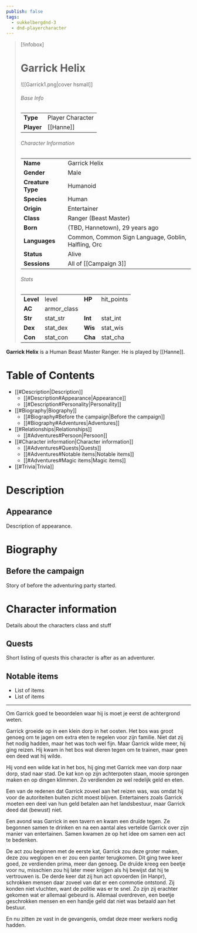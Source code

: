 ```yaml
---
publish: false
tags:
  - sukkelbergdnd-3
  - dnd-playercharacter
---
```

> [!infobox]  
> # Garrick Helix
> ![[Garrick1.png|cover hsmall]]  
> ###### Base Info
> | | |  
> |---|---|  
> | **Type** | Player Character |
> | **Player** | [[Hanne]] |
> ###### Character Information  
> | | |  
> |---|---|  
> | **Name** | Garrick Helix |
> | **Gender** | Male | 
> | **Creature Type** | Humanoid |
> | **Species** | Human |  
> | **Origin** | Entertainer |
> | **Class** | Ranger (Beast Master) |  
> | **Born** | (TBD, Hannetown), 29 years ago|  
> | **Languages** | Common, Common Sign Language, Goblin, Halfling, Orc | 
> | **Status** | Alive |
> | **Sessions** | All of [[Campaign 3]] |
> ###### Stats
> | | | | |
> |---|---|---|---|
> | **Level** | level | **HP** | hit_points |
> | **AC** | armor_class | | |
> | **Str** | stat_str | **Int** | stat_int |
> | **Dex** | stat_dex | **Wis** | stat_wis |
> | **Con** | stat_con | **Cha** | stat_cha |

**Garrick Helix** is a Human Beast Master Ranger. He is played by [[Hanne]]. 
# Table of Contents
- [[#Description|Description]]
	- [[#Description#Appearance|Appearance]]
	- [[#Description#Personality|Personality]]
- [[#Biography|Biography]]
	- [[#Biography#Before the campaign|Before the campaign]]
	- [[#Biography#Adventures|Adventures]]
- [[#Relationships|Relationships]]
	- [[#Adventures#Persoon|Persoon]]
- [[#Character information|Character information]]
	- [[#Adventures#Quests|Quests]]
	- [[#Adventures#Notable items|Notable items]]
	- [[#Adventures#Magic items|Magic items]]
- [[#Trivia|Trivia]]
# Description
## Appearance
Description of appearance.
# Biography
## Before the campaign
Story of before the adventuring party started.
# Character information
Details about the characters class and stuff
## Quests
Short listing of quests this character is after as an adventurer.
## Notable items
- List of items
- List of items
***
Om Garrick goed te beoordelen waar hij is moet je eerst de achtergrond weten.

Garrick groeide op in een klein dorp in het oosten. Het bos was groot genoeg om te jagen om extra eten te regelen voor zijn familie. Niet dat zij het nodig hadden, maar het was toch wel fijn. Maar Garrick wilde meer, hij ging reizen. Hij kwam in het bos wat dieren tegen om te trainen, maar geen een deed wat hij wilde.

Hij vond een wilde kat in het bos, hij ging met Garrick mee van dorp naar dorp, stad naar stad. De kat kon op zijn achterpoten staan, mooie sprongen maken en op dingen klimmen. Zo verdienden ze wel redelijk geld en eten.

Een van de redenen dat Garrick zoveel aan het reizen was, was omdat hij voor de autoriteiten buiten zicht moest blijven. Entertainers zoals Garrick moeten een deel van hun geld betalen aan het landsbestuur, maar Garrick deed dat (bewust) niet.

Een avond was Garrick in een tavern en kwam een druïde tegen. Ze begonnen samen te drinken en na een aantal ales vertelde Garrick over zijn manier van entertainen. Samen kwamen ze op het idee om samen een act te bedenken.

De act zou beginnen met de eerste kat, Garrick zou deze groter maken, deze zou weglopen en er zou een panter terugkomen. Dit ging twee keer goed, ze verdienden prima, meer dan genoeg. De druïde kreeg een beetje voor nu, misschien zou hij later meer krijgen als hij bewijst dat hij te vertrouwen is. De derde keer dat zij hun act opvoerden (in Hanpr), schrokken mensen daar zoveel van dat er een commotie ontstond. Zij konden niet vluchten, want de politie was er te snel. Zo zijn zij erachter gekomen wat er allemaal gebeurd is. Allemaal overdreven, een beetje geschrokken mensen en een handje geld dat niet was betaald aan het bestuur.

En nu zitten ze vast in de gevangenis, omdat deze meer werkers nodig hadden.